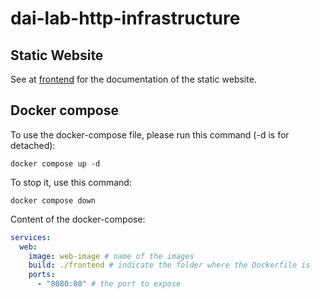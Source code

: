 # dai-lab-http-infrastructure

## Static Website

See at [frontend](./frontend/README.md) for the documentation of the static website.

## Docker compose

To use the docker-compose file, please run this command (-d is for detached):

```console
docker compose up -d
```

To stop it, use this command:

```console
docker compose down
```

Content of the docker-compose:

```yaml
services:
  web:
    image: web-image # name of the images
    build: ./frontend # indicate the folder where the Dockerfile is
    ports:
      - "8080:80" # the port to expose
```
